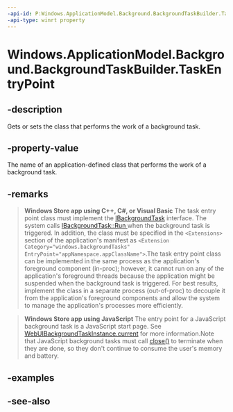 ----api-id: P:Windows.ApplicationModel.Background.BackgroundTaskBuilder.TaskEntryPoint
-api-type: winrt property
---<!-- Property syntaxpublic string TaskEntryPoint { get;  set; }--># Windows.ApplicationModel.Background.BackgroundTaskBuilder.TaskEntryPoint## -descriptionGets or sets the class that performs the work of a background task.## -property-valueThe name of an application-defined class that performs the work of a background task.## -remarks> **Windows Store app using C++, C#, or Visual Basic**> The task entry point class must implement the [IBackgroundTask](ibackgroundtask.md) interface. The system calls [IBackgroundTask::Run ](ibackgroundtask_run.md) when the background task is triggered. In addition, the class must be specified in the `<Extensions>` section of the application's manifest as `<Extension Category="windows.backgroundTasks" EntryPoint="appNamespace.appClassName">`.The task entry point class can be implemented in the same process as the application's foreground component (in-proc); however, it cannot run on any of the application's foreground threads because the application might be suspended when the background task is triggered. For best results, implement the class in a separate process (out-of-proc) to decouple it from the application's foreground components and allow the system to manage the application's processes more efficiently.> **Windows Store app using JavaScript**> The entry point for a JavaScript background task is a JavaScript start page. See [WebUIBackgroundTaskInstance.current](../windows.ui.webui/webuibackgroundtaskinstance_current.md) for more information.Note that JavaScript background tasks must call [close()](XREF:TODO:ie10devguide.web_workers) to terminate when they are done, so they don't continue to consume the user's memory and battery.## -examples## -see-also